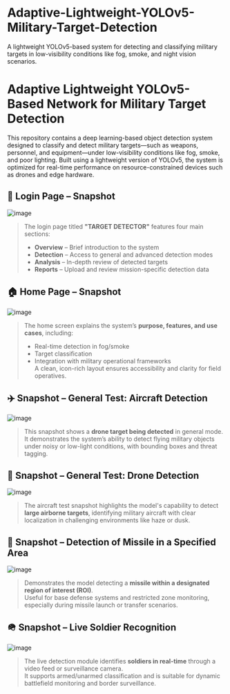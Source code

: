 # Adaptive-Lightweight-YOLOv5-Military-Target-Detection
A lightweight YOLOv5-based system for detecting and classifying military targets in low-visibility conditions like fog, smoke, and night vision scenarios.
# Adaptive Lightweight YOLOv5-Based Network for Military Target Detection

This repository contains a deep learning-based object detection system designed to classify and detect military targets—such as weapons, personnel, and equipment—under low-visibility conditions like fog, smoke, and poor lighting. Built using a lightweight version of YOLOv5, the system is optimized for real-time performance on resource-constrained devices such as drones and edge hardware.

## 🔐 Login Page – Snapshot 
![image](https://github.com/user-attachments/assets/86617f9b-de41-4a54-b0fa-c556b2b2f5ac)
> The login page titled **"TARGET DETECTOR"** features four main sections:  
> - **Overview** – Brief introduction to the system  
> - **Detection** – Access to general and advanced detection modes  
> - **Analysis** – In-depth review of detected targets  
> - **Reports** – Upload and review mission-specific detection data

## 🏠 Home Page – Snapshot
![image](https://github.com/user-attachments/assets/d90d4b11-b9f0-446c-9831-6cf44871f239)
> The home screen explains the system’s **purpose, features, and use cases**, including:  
> - Real-time detection in fog/smoke  
> - Target classification  
> - Integration with military operational frameworks  
> A clean, icon-rich layout ensures accessibility and clarity for field operatives.

## ✈️ Snapshot – General Test: Aircraft Detection
![image](https://github.com/user-attachments/assets/514b4cae-a874-4515-85cf-e3a78203993c)
> This snapshot shows a **drone target being detected** in general mode.  
> It demonstrates the system’s ability to detect flying military objects under noisy or low-light conditions, with bounding boxes and threat tagging.

## 🚁 Snapshot – General Test: Drone Detection
![image](https://github.com/user-attachments/assets/b5af02b2-5df0-4f62-b249-fdfd5e527dd2)
> The aircraft test snapshot highlights the model's capability to detect **large airborne targets**, identifying military aircraft with clear localization in challenging environments like haze or dusk.


## 🧨 Snapshot – Detection of Missile in a Specified Area
![image](https://github.com/user-attachments/assets/0491dec9-3f43-496c-ba51-7e9384804f5d)
> Demonstrates the model detecting a **missile within a designated region of interest (ROI)**.  
> Useful for base defense systems and restricted zone monitoring, especially during missile launch or transfer scenarios.


## 🪖 Snapshot – Live Soldier Recognition 
![image](https://github.com/user-attachments/assets/f813c1aa-36a3-44d1-971c-5932fea8720e)
> The live detection module identifies **soldiers in real-time** through a video feed or surveillance camera.  
> It supports armed/unarmed classification and is suitable for dynamic battlefield monitoring and border surveillance.
> 


